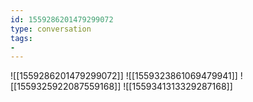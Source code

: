 ```yaml
---
id: 1559286201479299072
type: conversation
tags:
- 
---
```

![[1559286201479299072]]
![[1559323861069479941]]
![[1559325922087559168]]
![[1559341313329287168]]

